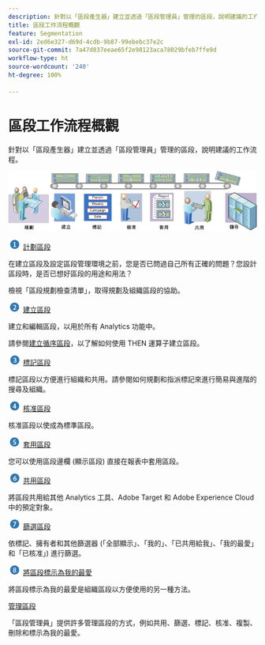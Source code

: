 ```yaml
---
description: 針對以「區段產生器」建立並透過「區段管理員」管理的區段，說明建議的工作流程。
title: 區段工作流程概觀
feature: Segmentation
exl-id: 2ed6e327-d69d-4cdb-9b87-99ebebc37e2c
source-git-commit: 7a47d837eeae65f2e98123aca78029bfeb7ffe9d
workflow-type: ht
source-wordcount: '240'
ht-degree: 100%

---
```


# 區段工作流程概觀

針對以「區段產生器」建立並透過「區段管理員」管理的區段，說明建議的工作流程。

![](assets/seg_workflow.png)


![](assets/step1_icon.png) [ 計劃區段](/help/components/segmentation/segmentation-workflow/seg-plan.md)

在建立區段及設定區段管理環境之前，您是否已問過自己所有正確的問題？您設計區段時，是否已想好區段的用途和用法？

檢視「區段規劃檢查清單」，取得規劃及組織區段的協助。

![](assets/step2_icon.png) [建立區段](/help/components/segmentation/segmentation-workflow/seg-build.md)

建立和編輯區段，以用於所有 Analytics 功能中。

請參閱[建立循序區段](/help/components/segmentation/segmentation-workflow/seg-sequential-build.md)，以了解如何使用 THEN 運算子建立區段。

![](assets/step3_icon.png) [ 標記區段](/help/components/segmentation/segmentation-workflow/seg-tag.md)

標記區段以方便進行組織和共用。請參閱如何規劃和指派標記來進行簡易與進階的搜尋及組織。

![](assets/step4_icon.png) [ 核准區段](/help/components/segmentation/segmentation-workflow/seg-approve.md)

核准區段以使成為標準區段。

![](assets/step5_icon.png) [ 套用區段](/help/components/segmentation/segmentation-workflow/t-seg-apply.md)

您可以使用區段邊欄 (顯示區段) 直接在報表中套用區段。

![](assets/step6_icon.png) [ 共用區段](/help/components/segmentation/segmentation-workflow/t-seg-share.md)

將區段共用給其他 Analytics 工具、Adobe Target 和 Adobe Experience Cloud 中的預定對象。

![](assets/step7_icon.png) [ 篩選區段](/help/components/segmentation/segmentation-workflow/t-seg-filter.md)

依標記、擁有者和其他篩選器 (「全部顯示」、「我的」、「已共用給我」、「我的最愛」和「已核准」) 進行篩選。

![](assets/step8_icon.png) [ 將區段標示為我的最愛](/help/components/segmentation/segmentation-workflow/t-seg-favorite.md)

將區段標示為我的最愛是組織區段以方便使用的另一種方法。

[管理區段](/help/components/segmentation/segmentation-workflow/seg-manage.md)

「區段管理員」提供許多管理區段的方式，例如共用、篩選、標記、核准、複製、刪除和標示為我的最愛。
